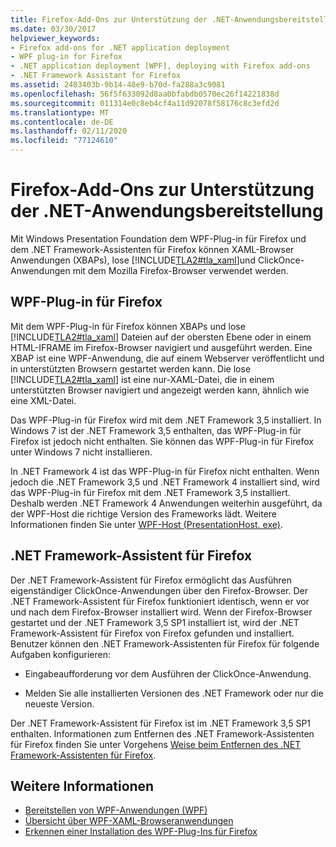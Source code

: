 ```yaml
---
title: Firefox-Add-Ons zur Unterstützung der .NET-Anwendungsbereitstellung
ms.date: 03/30/2017
helpviewer_keywords:
- Firefox add-ons for .NET application deployment
- WPF plug-in for Firefox
- .NET application deployment [WPF], deploying with Firefox add-ons
- .NET Framework Assistant for Firefox
ms.assetid: 2403403b-9b14-48e9-b70d-fa288a3c9081
ms.openlocfilehash: 56f5f633092d8aa0bfabdb0570ec26f14221838d
ms.sourcegitcommit: 011314e0c8eb4cf4a11d92078f58176c8c3efd2d
ms.translationtype: MT
ms.contentlocale: de-DE
ms.lasthandoff: 02/11/2020
ms.locfileid: "77124610"
---
```

# <a name="firefox-add-ons-to-support-net-application-deployment"></a>Firefox-Add-Ons zur Unterstützung der .NET-Anwendungsbereitstellung
Mit Windows Presentation Foundation dem WPF-Plug-in für Firefox und dem .NET Framework-Assistenten für Firefox können XAML-Browser Anwendungen (XBAPs), lose [!INCLUDE[TLA2#tla_xaml](../../../../includes/tla2sharptla-xaml-md.md)]und ClickOnce-Anwendungen mit dem Mozilla Firefox-Browser verwendet werden.  
  
## <a name="wpf-plug-in-for-firefox"></a>WPF-Plug-in für Firefox  
 Mit dem WPF-Plug-in für Firefox können XBAPs und lose [!INCLUDE[TLA2#tla_xaml](../../../../includes/tla2sharptla-xaml-md.md)] Dateien auf der obersten Ebene oder in einem HTML-IFRAME im Firefox-Browser navigiert und ausgeführt werden. Eine XBAP ist eine WPF-Anwendung, die auf einem Webserver veröffentlicht und in unterstützten Browsern gestartet werden kann. Die lose [!INCLUDE[TLA2#tla_xaml](../../../../includes/tla2sharptla-xaml-md.md)] ist eine nur-XAML-Datei, die in einem unterstützten Browser navigiert und angezeigt werden kann, ähnlich wie eine XML-Datei.  
  
 Das WPF-Plug-in für Firefox wird mit dem .NET Framework 3,5 installiert. In Windows 7 ist der .NET Framework 3,5 enthalten, das WPF-Plug-in für Firefox ist jedoch nicht enthalten. Sie können das WPF-Plug-in für Firefox unter Windows 7 nicht installieren.  
  
 In .NET Framework 4 ist das WPF-Plug-in für Firefox nicht enthalten. Wenn jedoch die .NET Framework 3,5 und .NET Framework 4 installiert sind, wird das WPF-Plug-in für Firefox mit dem .NET Framework 3,5 installiert. Deshalb werden .NET Framework 4 Anwendungen weiterhin ausgeführt, da der WPF-Host die richtige Version des Frameworks lädt. Weitere Informationen finden Sie unter [WPF-Host (PresentationHost. exe)](wpf-host-presentationhost-exe.md).  
  
## <a name="net-framework-assistant-for-firefox"></a>.NET Framework-Assistent für Firefox  
 Der .NET Framework-Assistent für Firefox ermöglicht das Ausführen eigenständiger ClickOnce-Anwendungen über den Firefox-Browser. Der .NET Framework-Assistent für Firefox funktioniert identisch, wenn er vor und nach dem Firefox-Browser installiert wird. Wenn der Firefox-Browser gestartet und der .NET Framework 3,5 SP1 installiert ist, wird der .NET Framework-Assistent für Firefox von Firefox gefunden und installiert. Benutzer können den .NET Framework-Assistenten für Firefox für folgende Aufgaben konfigurieren:  
  
- Eingabeaufforderung vor dem Ausführen der ClickOnce-Anwendung.  
  
- Melden Sie alle installierten Versionen des .NET Framework oder nur die neueste Version.  
  
 Der .NET Framework-Assistent für Firefox ist im .NET Framework 3,5 SP1 enthalten. Informationen zum Entfernen des .NET Framework-Assistenten für Firefox finden Sie unter Vorgehens [Weise beim Entfernen des .NET Framework-Assistenten für Firefox](https://support.microsoft.com/help/963707/how-to-remove-the-net-framework-assistant-for-firefox).  
  
## <a name="see-also"></a>Weitere Informationen

- [Bereitstellen von WPF-Anwendungen (WPF)](deploying-a-wpf-application-wpf.md)
- [Übersicht über WPF-XAML-Browseranwendungen](wpf-xaml-browser-applications-overview.md)
- [Erkennen einer Installation des WPF-Plug-Ins für Firefox](how-to-detect-whether-the-wpf-plug-in-for-firefox-is-installed.md)
